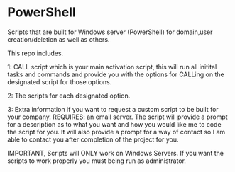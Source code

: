# PowerShell

Scripts that are built for Windows server (PowerShell) for domain,user creation/deletion as well as others.

This repo includes.

1: CALL script which is your main activation script,  this will run all initital tasks and commands and provide you with the options for CALLing on the designated script for those options.

2: The scripts for each designated option.

3: Extra information if you want to request a custom script to be built for your company.    REQUIRES: an email server.   The script will provide a prompt for a description as to what you want and how you would like me to code the script for you.   It will also provide a prompt for a way of contact so I am able to contact you after completion of the project for you.







IMPORTANT,   Scripts will ONLY work on Windows Servers. If you want the scripts to work properly you must being run as administrator.  

